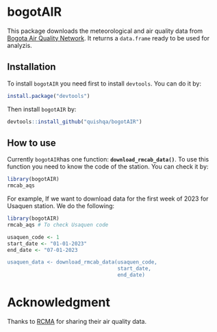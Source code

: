 # bogotAIR

This package downloads the meteorological and air quality data from [Bogota Air Quality Network](http://rmcab.ambientebogota.gov.co/Report/HourlyReports). It returns a `data.frame` ready to be used for analyzis.

## Installation

To install `bogotAIR` you need first to install `devtools`.
You can do it by:

```R
install.package("devtools")
```

Then install `bogotAIR` by:
```R
devtools::install_github("quishqa/bogotAIR")
```

## How to use

Currently `bogotAIR`has one function: **`download_rmcab_data()`**.
To use this function you need to know the code of the station. You can check it by:
```R
library(bogotAIR)
rmcab_aqs
```
For example, If we want to download data for the first week of 2023 for Usaquen station. We do the following:
```R
library(bogotAIR)
rmcab_aqs # To check Usaquen code

usaquen_code <- 1
start_date <- "01-01-2023"
end_date <- "07-01-2023

usaquen_data <- download_rmcab_data(usaquen_code, 
                                    start_date,
                                    end_date)
```

# Acknowledgment
Thanks to [RCMA](https://www.ambientebogota.gov.co/estaciones-rmcab) for sharing their air quality data.